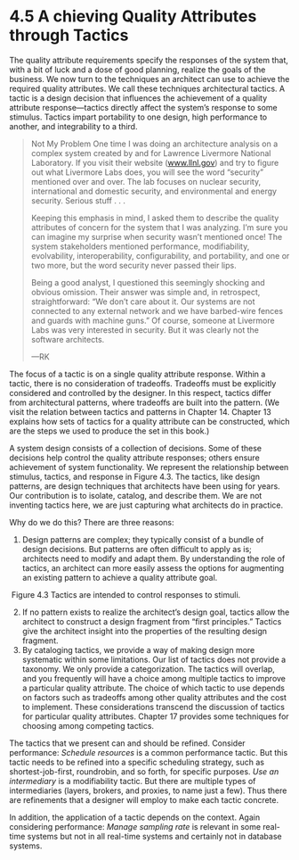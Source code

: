4.5 A chieving Quality Attributes through Tactics
===

The quality attribute requirements specify the responses of the system that, with a bit of luck and a dose of good planning, realize the goals of the business. We now turn to the techniques an architect can use to achieve the required quality attributes. We call these techniques architectural tactics. A tactic is a design decision that influences the achievement of a quality attribute response—tactics directly affect the system’s response to some stimulus. Tactics impart portability to one design, high performance to another, and integrability to a third.

> Not My Problem
> One time I was doing an architecture analysis on a complex system created by and for Lawrence Livermore National Laboratory. If you visit their website (www.llnl.gov) and try to figure out what Livermore Labs does, you will see the word “security” mentioned over and over. The lab focuses on nuclear security, international and domestic security, and environmental and energy security. Serious stuff . . .
>
> Keeping this emphasis in mind, I asked them to describe the quality attributes of concern for the system that I was analyzing. I’m sure you can imagine my surprise when security wasn’t mentioned once! The system stakeholders mentioned performance, modifiability, evolvability, interoperability, configurability, and portability, and one or two more, but the word security never passed their lips.
>
> Being a good analyst, I questioned this seemingly shocking and obvious omission. Their answer was simple and, in retrospect, straightforward: “We don’t care about it. Our systems are not connected to any external network and we have barbed-wire fences and guards with machine guns.” Of course, someone at Livermore Labs was very interested in security. But it was clearly not the software architects.
>
> —RK

The focus of a tactic is on a single quality attribute response. Within a tactic, there is no consideration of tradeoffs. Tradeoffs must be explicitly considered and controlled by the designer. In this respect, tactics differ from architectural patterns, where tradeoffs are built into the pattern. (We visit the relation between tactics and patterns in Chapter 14. Chapter 13 explains how sets of tactics for a quality attribute can be constructed, which are the steps we used to produce the set in this book.)

A system design consists of a collection of decisions. Some of these decisions help control the quality attribute responses; others ensure achievement of system functionality. We represent the relationship between stimulus, tactics, and response in Figure 4.3. The tactics, like design patterns, are design techniques that architects have been using for years. Our contribution is to isolate, catalog, and describe them. We are not inventing tactics here, we are just capturing what architects do in practice.

Why do we do this? There are three reasons:

1. Design patterns are complex; they typically consist of a bundle of design decisions. But patterns are often difficult to apply as is; architects need to modify and adapt them. By understanding the role of tactics, an architect can more easily assess the options for augmenting an existing pattern to achieve a quality attribute goal.

![]()
Figure 4.3 Tactics are intended to control responses to stimuli.

2. If no pattern exists to realize the architect’s design goal, tactics allow the architect to construct a design fragment from “first principles.” Tactics give the architect insight into the properties of the resulting design fragment.
3. By cataloging tactics, we provide a way of making design more systematic within some limitations. Our list of tactics does not provide a taxonomy. We only provide a categorization. The tactics will overlap, and you frequently will have a choice among multiple tactics to improve a particular quality attribute. The choice of which tactic to use depends on factors such as tradeoffs among other quality attributes and the cost to implement. These considerations transcend the discussion of tactics for particular quality attributes. Chapter 17 provides some techniques for choosing among competing tactics.

The tactics that we present can and should be refined. Consider performance:
_Schedule resources_ is a common performance tactic. But this tactic needs
to be refined into a specific scheduling strategy, such as shortest-job-first, roundrobin, and so forth, for specific purposes. _Use an intermediary_ is a modifiability tactic. But there are multiple types of intermediaries (layers, brokers, and proxies, to name just a few). Thus there are refinements that a designer will employ to make each tactic concrete.

In addition, the application of a tactic depends on the context. Again considering performance: _Manage sampling rate_ is relevant in some real-time systems but not in all real-time systems and certainly not in database systems.
